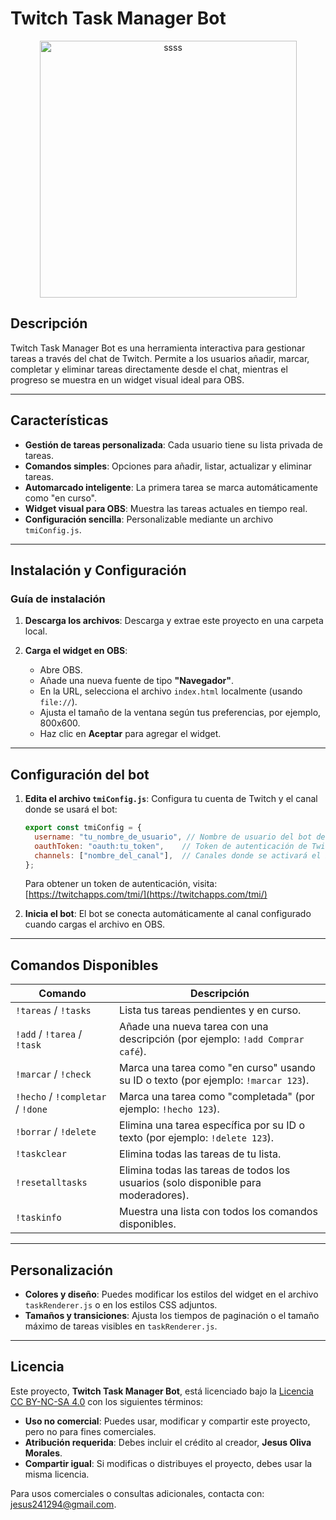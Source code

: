 
# Twitch Task Manager Bot

<div align="center">
  <img width="411" alt="ssss" src="https://github.com/user-attachments/assets/aa4ce5e1-eebc-4d65-8d98-1454950f8fea">
</div>

## Descripción

Twitch Task Manager Bot es una herramienta interactiva para gestionar tareas a través del chat de Twitch. Permite a los usuarios añadir, marcar, completar y eliminar tareas directamente desde el chat, mientras el progreso se muestra en un widget visual ideal para OBS.

---

## Características

- **Gestión de tareas personalizada**: Cada usuario tiene su lista privada de tareas.
- **Comandos simples**: Opciones para añadir, listar, actualizar y eliminar tareas.
- **Automarcado inteligente**: La primera tarea se marca automáticamente como "en curso".
- **Widget visual para OBS**: Muestra las tareas actuales en tiempo real.
- **Configuración sencilla**: Personalizable mediante un archivo `tmiConfig.js`.

---

## Instalación y Configuración

### **Guía de instalación**
1. **Descarga los archivos**:
   Descarga y extrae este proyecto en una carpeta local.

2. **Carga el widget en OBS**:
   - Abre OBS.
   - Añade una nueva fuente de tipo **"Navegador"**.
   - En la URL, selecciona el archivo `index.html` localmente (usando `file://`).
   - Ajusta el tamaño de la ventana según tus preferencias, por ejemplo, 800x600.
   - Haz clic en **Aceptar** para agregar el widget.

---

## Configuración del bot

1. **Edita el archivo `tmiConfig.js`**:
   Configura tu cuenta de Twitch y el canal donde se usará el bot:
   ```javascript
   export const tmiConfig = {
     username: "tu_nombre_de_usuario", // Nombre de usuario del bot de Twitch
     oauthToken: "oauth:tu_token",    // Token de autenticación de Twitch
     channels: ["nombre_del_canal"],  // Canales donde se activará el bot
   };
   ```
   Para obtener un token de autenticación, visita: [https://twitchapps.com/tmi/](https://twitchapps.com/tmi/)

2. **Inicia el bot**:
   El bot se conecta automáticamente al canal configurado cuando cargas el archivo en OBS.

---

## Comandos Disponibles

| **Comando**          | **Descripción**                                                                                         |
|----------------------|---------------------------------------------------------------------------------------------------------|
| `!tareas` / `!tasks`                | Lista tus tareas pendientes y en curso.                                                  |
| `!add` / `!tarea` / `!task`         | Añade una nueva tarea con una descripción (por ejemplo: `!add Comprar café`).            |
| `!marcar` / `!check`                | Marca una tarea como "en curso" usando su ID o texto (por ejemplo: `!marcar 123`).       |
| `!hecho` / `!completar` / `!done`   | Marca una tarea como "completada" (por ejemplo: `!hecho 123`).                           |
| `!borrar` / `!delete`               | Elimina una tarea específica por su ID o texto (por ejemplo: `!delete 123`).             |
| `!taskclear`                        | Elimina todas las tareas de tu lista.                                                    |
| `!resetalltasks`                    | Elimina todas las tareas de todos los usuarios (solo disponible para moderadores).       |
| `!taskinfo`                         | Muestra una lista con todos los comandos disponibles.                                    |

---

## Personalización

- **Colores y diseño**: Puedes modificar los estilos del widget en el archivo `taskRenderer.js` o en los estilos CSS adjuntos.
- **Tamaños y transiciones**: Ajusta los tiempos de paginación o el tamaño máximo de tareas visibles en `taskRenderer.js`.

---

## Licencia

Este proyecto, **Twitch Task Manager Bot**, está licenciado bajo la [Licencia CC BY-NC-SA 4.0](https://creativecommons.org/licenses/by-nc-sa/4.0/) con los siguientes términos:

- **Uso no comercial**: Puedes usar, modificar y compartir este proyecto, pero no para fines comerciales.
- **Atribución requerida**: Debes incluir el crédito al creador, **Jesus Oliva Morales**.
- **Compartir igual**: Si modificas o distribuyes el proyecto, debes usar la misma licencia.

Para usos comerciales o consultas adicionales, contacta con: [jesus241294@gmail.com](mailto:jesus241294@gmail.com).
